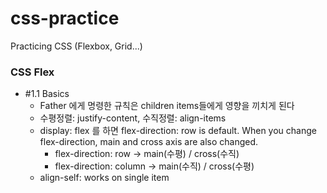 # css-practice

Practicing CSS (Flexbox, Grid...)

### CSS Flex

- #1.1 Basics
  - Father 에게 명령한 규칙은 children items들에게 영향을 끼치게 된다
  - 수평정렬: justify-content, 수직정렬: align-items
  - display: flex 를 하면 flex-direction: row is default. When you change flex-direction, main and cross axis are also changed.
    - flex-direction: row -> main(수평) / cross(수직)
    - flex-direction: column -> main(수직) / cross(수평)
  - align-self: works on single item